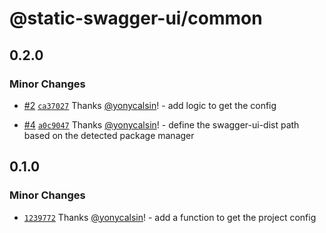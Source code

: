 # @static-swagger-ui/common

## 0.2.0

### Minor Changes

- [#2](https://github.com/yonycalsin/static-swagger-ui/pull/2) [`ca37027`](https://github.com/yonycalsin/static-swagger-ui/commit/ca37027090657b1175a07669ed8dcd20aac8e40a) Thanks [@yonycalsin](https://github.com/yonycalsin)! - add logic to get the config

- [#4](https://github.com/yonycalsin/static-swagger-ui/pull/4) [`a0c9047`](https://github.com/yonycalsin/static-swagger-ui/commit/a0c9047878d864a6b1a9773b6d5c5fe4594fd937) Thanks [@yonycalsin](https://github.com/yonycalsin)! - define the swagger-ui-dist path based on the detected package manager

## 0.1.0

### Minor Changes

- [`1239772`](https://github.com/yonycalsin/static-swagger-ui/commit/123977249506cd9d09970342f6484fbc3d0b045b) Thanks [@yonycalsin](https://github.com/yonycalsin)! - add a function to get the project config
